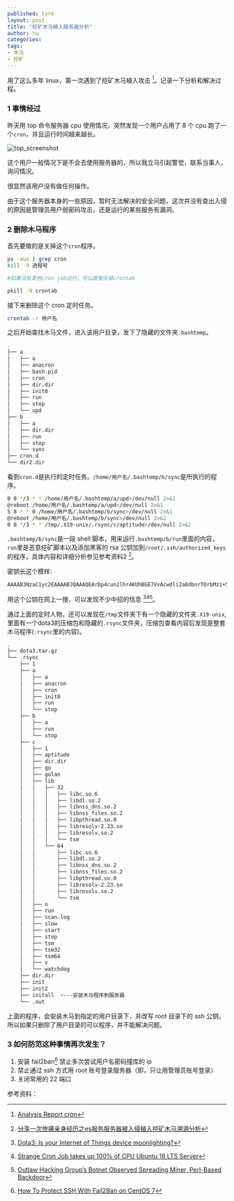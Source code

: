 ```yaml
---
published: ture
layout: post
title: "挖矿木马植入服务器分析"
author: Yu
categories:
tags:
- 木马
- 挖矿
---
```


用了这么多年 linux，第一次遇到了挖矿木马植入攻击 [^1]。记录一下分析和解决过程。

### 1 事情经过

昨天用 top 命令服务器 cpu 使用情况，突然发现一个用户占用了 8 个 cpu 跑了一个`cron`，并且运行时间越来越长。

![top_screenshot](https://i.imgur.com/8bioErQ.png)

这个用户一般情况下是不会去使用服务器的，所以我立马引起警觉，联系当事人，询问情况。

很显然该用户没有做任何操作。

由于这个服务器本身的一些原因，暂时无法解决的安全问题，这次并没有查出入侵的原因是管理员用户弱密码攻击，还是运行的某些服务有漏洞。

### 2 删除木马程序

首先要做的是关掉这个`cron`程序。

```bash
ps -aux | grep cron
kill -9 进程号

#如果没有其他cron job运行，可以直接杀掉crontab

pkill -9 crontab
```

接下来删除这个 cron 定时任务。

```bash
crontab -r 用户名
```


之后开始查找木马文件，进入该用户目录，发下了隐藏的文件夹`.bashtemp`。


```bash
.
├── a
│   ├── a
│   ├── anacron
│   ├── bash.pid
│   ├── cron
│   ├── dir.dir
│   ├── init0
│   ├── run
│   ├── stop
│   └── upd
├── b
│   ├── a
│   ├── dir.dir
│   ├── run
│   ├── stop
│   └── sync
├── cron.d
└── dir2.dir
```

看到`cron.d`是执行的定时任务。`/home/用户名/.bashtemp/b/sync`是所执行的程序。

```bash
0 0 */3 * * /home/用户名/.bashtemp/a/upd>/dev/null 2>&1
@reboot /home/用户名/.bashtemp/a/upd>/dev/null 2>&1
5 8 * * 0 /home/用户名/.bashtemp/b/sync>/dev/null 2>&1
@reboot /home/用户名/.bashtemp/b/sync>/dev/null 2>&1  
0 0 */3 * * /tmp/.X19-unix/.rsync/c/aptitude>/dev/null 2>&1
```

`.bashtemp/b/sync`是一段 shell 脚本，用来运行`.bashtemp/b/run`里面的内容，`run`里是恶意挖矿脚本以及添加黑客的 rsa 公钥加到`/root/.ssh/authorized_keys`的程序，具体内容和详细分析参见参考资料2 [^2]。

密钥长这个模样:

```bash
AAAAB3NzaC1yc2EAAAABJQAAAQEArDp4cun2lhr4KUhBGE7VvAcwdli2a8dbnrTOrbMz1+5O73fcBOx8NVbUT0bUanUV9tJ2/9p7+vD0EpZ3Tz/+0kX34uAx1RV/75GVOmNx+9EuWOnvNoaJe0QXxziIg9eLBHpgLMuakb5+BgTFB+rKJAw9u9FSTDengvS8hX1kNFS4Mjux0hJOK8rvcEmPecjdySYMb66nylAKGwCEE6WEQHmd1mUPgHwGQ0hWCwsQk13yCGPK5w6hYp5zYkFnvlC8hGmd4Ww+u97k6pfTGTUbJk14ujvcD9iUKQTTWYYjIIu5PmUux5bsZ0R4WFwdIe6+i6rBLAsPKgAySVKPRK+oRw== mdrfckr
```

用这个公钥在网上一搜，可以发现不少中招的信息 [^3][^4][^5]。

通过上面的定时人物，还可以发现在`/tmp`文件夹下有一个隐藏的文件夹`.X19-unix`, 里面有一个dota3的压缩包和隐藏的`.rsync`文件夹，压缩包查看内容后发现是整套木马程序(`.rsync`里的内容)。

```bash
.
├── dota3.tar.gz
└── .rsync
    ├── 1
    ├── a
    │   ├── a
    │   ├── anacron
    │   ├── cron
    │   ├── init0
    │   ├── run
    │   └── stop
    ├── b
    │   ├── a
    │   ├── run
    │   └── stop
    ├── c
    │   ├── 1
    │   ├── aptitude
    │   ├── dir.dir
    │   ├── go
    │   ├── golan
    │   ├── lib
    │   │   ├── 32
    │   │   │   ├── libc.so.6
    │   │   │   ├── libdl.so.2
    │   │   │   ├── libnss_dns.so.2
    │   │   │   ├── libnss_files.so.2
    │   │   │   ├── libpthread.so.0
    │   │   │   ├── libresolv-2.23.so
    │   │   │   ├── libresolv.so.2
    │   │   │   └── tsm
    │   │   └── 64
    │   │       ├── libc.so.6
    │   │       ├── libdl.so.2
    │   │       ├── libnss_dns.so.2
    │   │       ├── libnss_files.so.2
    │   │       ├── libpthread.so.0
    │   │       ├── libresolv-2.23.so
    │   │       ├── libresolv.so.2
    │   │       └── tsm
    │   ├── n
    │   ├── run
    │   ├── scan.log
    │   ├── slow
    │   ├── start
    │   ├── stop
    │   ├── tsm
    │   ├── tsm32
    │   ├── tsm64
    │   ├── v
    │   └── watchdog
    ├── dir.dir
    ├── init
    ├── init2
    ├── initall  <---安装木马程序到服务器
    └── .out
```

上面的程序，会安装木马到指定的用户目录下，并改写 root 目录下的 ssh 公钥。所以如果只删除了用户目录的可以程序，并不能解决问题。

### 3 如何防范这种事情再次发生？

1. 安装 fail2ban[^6] 禁止多次尝试用户名密码撞库的 ip
2. 禁止通过 ssh 方式用 root 账号登录服务器（即，只让用管理员账号登录）
3. 关闭常用的 22 端口


参考资料：

[^1]: [Analysis Report cron](https://www.joesandbox.com/analysis/202041/0/html)

[^2]: [分享一次惨痛亲身经历之es服务服务器被入侵植入挖矿木马溯源分析](http://m.lanhusoft.com/Article/745.html)

[^3]: [Dota3: Is your Internet of Things device moonlighting?](https://blogs.juniper.net/en-us/threat-research/dota3-is-your-internet-of-things-device-moonlighting)

[^4]: [Strange Cron Job takes up 100% of CPU Ubuntu 18 LTS Server](https://askubuntu.com/questions/1161003/strange-cron-job-takes-up-100-of-cpu-ubuntu-18-lts-server)

[^5]: [Outlaw Hacking Group’s Botnet Observed Spreading Miner, Perl-Based Backdoor](https://blog.trendmicro.com/trendlabs-security-intelligence/outlaw-hacking-groups-botnet-observed-spreading-miner-perl-based-backdoor/)

[^6]: [How To Protect SSH With Fail2Ban on CentOS 7](https://www.digitalocean.com/community/tutorials/how-to-protect-ssh-with-fail2ban-on-centos-7)


